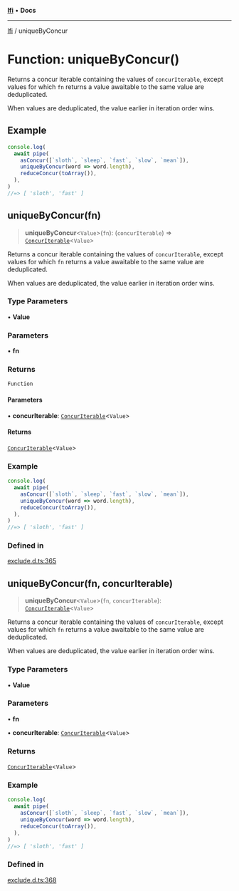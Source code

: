 [**lfi**](../readme.md) • **Docs**

***

[lfi](../globals.md) / uniqueByConcur

# Function: uniqueByConcur()

Returns a concur iterable containing the values of `concurIterable`, except
values for which `fn` returns a value awaitable to the same value are
deduplicated.

When values are deduplicated, the value earlier in iteration order wins.

## Example

```js
console.log(
  await pipe(
    asConcur([`sloth`, `sleep`, `fast`, `slow`, `mean`]),
    uniqueByConcur(word => word.length),
    reduceConcur(toArray()),
  ),
)
//=> [ 'sloth', 'fast' ]
```

## uniqueByConcur(fn)

> **uniqueByConcur**\<`Value`\>(`fn`): (`concurIterable`) => [`ConcurIterable`](../type-aliases/ConcurIterable.md)\<`Value`\>

Returns a concur iterable containing the values of `concurIterable`, except
values for which `fn` returns a value awaitable to the same value are
deduplicated.

When values are deduplicated, the value earlier in iteration order wins.

### Type Parameters

• **Value**

### Parameters

• **fn**

### Returns

`Function`

#### Parameters

• **concurIterable**: [`ConcurIterable`](../type-aliases/ConcurIterable.md)\<`Value`\>

#### Returns

[`ConcurIterable`](../type-aliases/ConcurIterable.md)\<`Value`\>

### Example

```js
console.log(
  await pipe(
    asConcur([`sloth`, `sleep`, `fast`, `slow`, `mean`]),
    uniqueByConcur(word => word.length),
    reduceConcur(toArray()),
  ),
)
//=> [ 'sloth', 'fast' ]
```

### Defined in

[exclude.d.ts:365](https://github.com/TomerAberbach/lfi/blob/e98b31ea37c84de0758cf58c8fcf28193f36b533/src/operations/exclude.d.ts#L365)

## uniqueByConcur(fn, concurIterable)

> **uniqueByConcur**\<`Value`\>(`fn`, `concurIterable`): [`ConcurIterable`](../type-aliases/ConcurIterable.md)\<`Value`\>

Returns a concur iterable containing the values of `concurIterable`, except
values for which `fn` returns a value awaitable to the same value are
deduplicated.

When values are deduplicated, the value earlier in iteration order wins.

### Type Parameters

• **Value**

### Parameters

• **fn**

• **concurIterable**: [`ConcurIterable`](../type-aliases/ConcurIterable.md)\<`Value`\>

### Returns

[`ConcurIterable`](../type-aliases/ConcurIterable.md)\<`Value`\>

### Example

```js
console.log(
  await pipe(
    asConcur([`sloth`, `sleep`, `fast`, `slow`, `mean`]),
    uniqueByConcur(word => word.length),
    reduceConcur(toArray()),
  ),
)
//=> [ 'sloth', 'fast' ]
```

### Defined in

[exclude.d.ts:368](https://github.com/TomerAberbach/lfi/blob/e98b31ea37c84de0758cf58c8fcf28193f36b533/src/operations/exclude.d.ts#L368)
